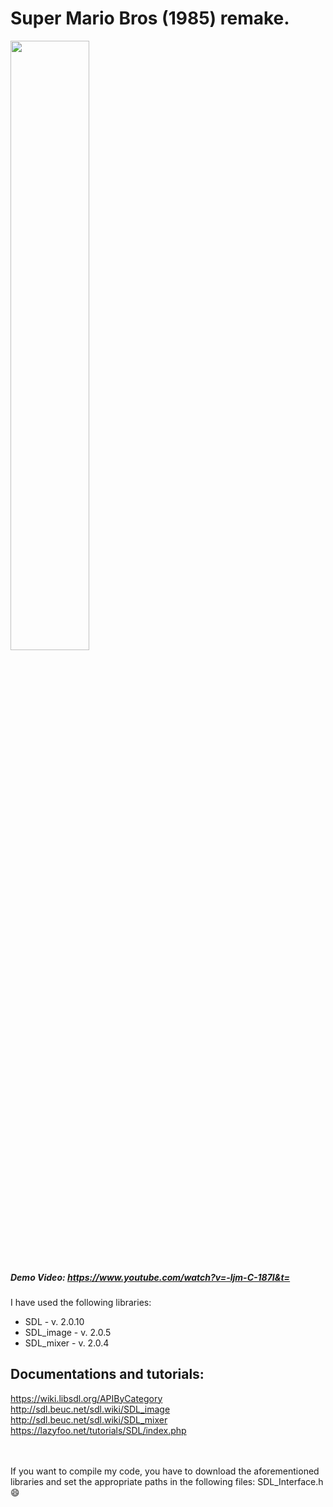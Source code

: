 # Super Mario Bros (1985) remake.

<img src="https://user-images.githubusercontent.com/38257808/76707063-8d782e00-66ec-11ea-99f6-d4c2bad3aa10.png" width="50%"></img> 

##### Demo Video: https://www.youtube.com/watch?v=-ljm-C-187I&t=

I have used the following libraries:
- SDL 	     - v. 2.0.10
- SDL_image  - v. 2.0.5
- SDL_mixer  - v. 2.0.4


## Documentations and tutorials:

https://wiki.libsdl.org/APIByCategory   
http://sdl.beuc.net/sdl.wiki/SDL_image  
http://sdl.beuc.net/sdl.wiki/SDL_mixer  
https://lazyfoo.net/tutorials/SDL/index.php  

<br><br>
If you want to compile my code, you have to download the aforementioned libraries and set the appropriate paths in the following files: SDL_Interface.h :smile:
